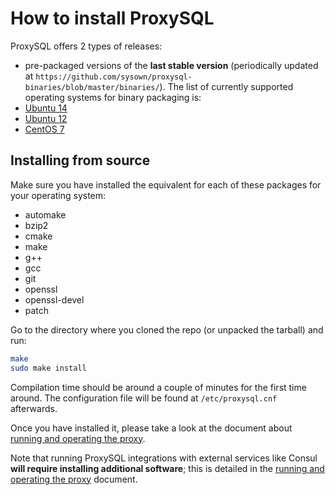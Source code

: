 How to install ProxySQL
=======================

ProxySQL offers 2 types of releases:
- pre-packaged versions of the __last stable version__ (periodically updated at `https://github.com/sysown/proxysql-binaries/blob/master/binaries/`).
The list of currently supported operating systems for binary packaging is:
 - [Ubuntu 14](https://github.com/sysown/proxysql-binaries/blob/master/binaries/Ubuntu14/proxysql_0.2.0902-ubuntu14_amd64.deb)
 - [Ubuntu 12](https://github.com/sysown/proxysql-binaries/blob/master/binaries/Ubuntu12/proxysql_0.2.0902-ubuntu12_amd64.deb)
 - [CentOS 7](https://github.com/sysown/proxysql-binaries/blob/master/binaries/Centos7/proxysql-0.2.0902-1.x86_64.rpm)

Installing from source
----------------------
Make sure you have installed the equivalent for each of these packages for your operating system:
- automake
- bzip2
- cmake
- make
- g++
- gcc
- git
- openssl
- openssl-devel
- patch

Go to the directory where you cloned the repo (or unpacked the tarball) and run:

```bash
make
sudo make install
```

Compilation time should be around a couple of minutes for the first time around. The configuration file will be found at `/etc/proxysql.cnf` afterwards.

Once you have installed it, please take a look at the document about [running and operating the proxy](RUNNING.md).

Note that running ProxySQL integrations with external services like Consul **will require installing additional software**; this is detailed in the [running and operating the proxy](RUNNING.md) document. 
